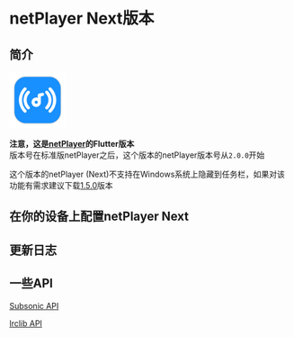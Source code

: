 # netPlayer Next版本

## 简介

<img src="assets/icon.png" width="100px">

**注意，这是[netPlayer](https://github.com/Zhoucheng133/net-player)的Flutter版本**  
版本号在标准版netPlayer之后，这个版本的netPlayer版本号从`2.0.0`开始

这个版本的netPlayer (Next)不支持在Windows系统上隐藏到任务栏，如果对该功能有需求建议下载[1.5.0](https://github.com/Zhoucheng133/net-player/releases/tag/v1.5.0)版本

## 在你的设备上配置netPlayer Next

## 更新日志

## 一些API

[Subsonic API](http://www.subsonic.org/pages/api.jsp)

[lrclib API](https://lrclib.net/docs)